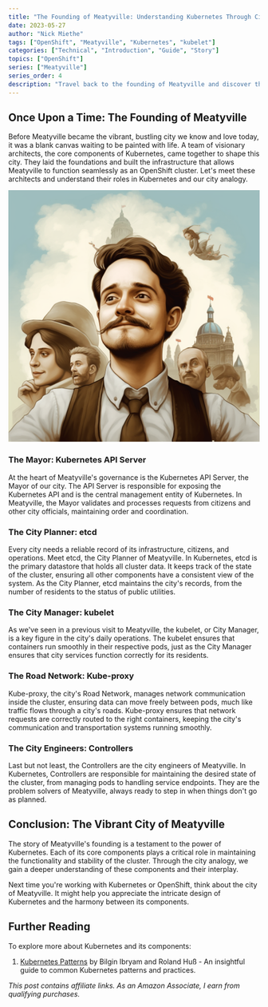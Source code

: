 ```yaml
---
title: "The Founding of Meatyville: Understanding Kubernetes Through City Life"
date: 2023-05-27
author: "Nick Miethe"
tags: ["OpenShift", "Meatyville", "Kubernetes", "kubelet"]
categories: ["Technical", "Introduction", "Guide", "Story"]
topics: ["OpenShift"]
series: ["Meatyville"]
series_order: 4
description: "Travel back to the founding of Meatyville and discover the core components of Kubernetes, each represented by a unique person, role, or agency in our cluster-turned-city. Uncover the interplay between these components that enable the bustling life of Meatyville."
---
```


## Once Upon a Time: The Founding of Meatyville

Before Meatyville became the vibrant, bustling city we know and love today, it was a blank canvas waiting to be painted with life. A team of visionary architects, the core components of Kubernetes, came together to shape this city. They laid the foundations and built the infrastructure that allows Meatyville to function seamlessly as an OpenShift cluster. Let's meet these architects and understand their roles in Kubernetes and our city analogy.

![](illustration-city-mgr.png)

### The Mayor: Kubernetes API Server

At the heart of Meatyville's governance is the Kubernetes API Server, the Mayor of our city. The API Server is responsible for exposing the Kubernetes API and is the central management entity of Kubernetes. In Meatyville, the Mayor validates and processes requests from citizens and other city officials, maintaining order and coordination.

### The City Planner: etcd

Every city needs a reliable record of its infrastructure, citizens, and operations. Meet etcd, the City Planner of Meatyville. In Kubernetes, etcd is the primary datastore that holds all cluster data. It keeps track of the state of the cluster, ensuring all other components have a consistent view of the system. As the City Planner, etcd maintains the city's records, from the number of residents to the status of public utilities.

### The City Manager: kubelet

As we've seen in a previous visit to Meatyville, the kubelet, or City Manager, is a key figure in the city's daily operations. The kubelet ensures that containers run smoothly in their respective pods, just as the City Manager ensures that city services function correctly for its residents.

### The Road Network: Kube-proxy

Kube-proxy, the city's Road Network, manages network communication inside the cluster, ensuring data can move freely between pods, much like traffic flows through a city's roads. Kube-proxy ensures that network requests are correctly routed to the right containers, keeping the city's communication and transportation systems running smoothly.

### The City Engineers: Controllers

Last but not least, the Controllers are the city engineers of Meatyville. In Kubernetes, Controllers are responsible for maintaining the desired state of the cluster, from managing pods to handling service endpoints. They are the problem solvers of Meatyville, always ready to step in when things don't go as planned.

## Conclusion: The Vibrant City of Meatyville

The story of Meatyville's founding is a testament to the power of Kubernetes. Each of its core components plays a critical role in maintaining the functionality and stability of the cluster. Through the city analogy, we gain a deeper understanding of these components and their interplay.

Next time you're working with Kubernetes or OpenShift, think about the city of Meatyville. It might help you appreciate the intricate design of Kubernetes and the harmony between its components.

## Further Reading

To explore more about Kubernetes and its components:

1. [Kubernetes Patterns](https://www.amazon.com/Kubernetes-Patterns-Reusable-Designing-Applications/dp/1098131681?keywords=Kubernetes+Patterns&qid=1685557696&s=books&sr=1-1&ufe=app_do%3Aamzn1.fos.006c50ae-5d4c-4777-9bc0-4513d670b6bc&linkCode=ll1&tag=miethe-20&linkId=b52fb0213a500dda92b4c952c2faa22a&language=en_US&ref_=as_li_ss_tl) by Bilgin Ibryam and Roland Huß - An insightful guide to common Kubernetes patterns and practices.

*This post contains affiliate links. As an Amazon Associate, I earn from qualifying purchases.*